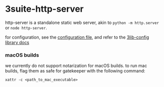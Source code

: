 # 3suite-http-server

http-server is a standalone static web server, akin to `python -m http.server` or `node http-server`.

for configuration, see the [configuration file](./config.toml), and refer to the [3lib-config library docs](https://github.com/3sig/3lib-config)

### macOS builds

we currently do not support notarization for macOS builds.
to run mac builds, flag them as safe for gatekeeper with the following command:

`xattr -c <path_to_mac_executable>`
